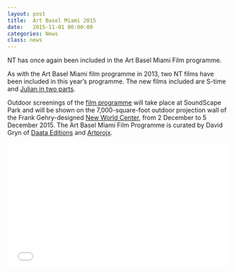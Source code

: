 ```yaml
---
layout: post
title:  Art Basel Miami 2015
date:   2015-11-01 00:00:00
categories: News
class: news
---
```

NT has once again been included in the Art Basel Miami Film programme.

As with the Art Basel Miami film programme in 2013, two NT films have been included in this year’s programme. The new films included are S-time and <a href="http://nicolathomas.com/work/films/julian-in-2-parts" target="_blank">Julian in two parts</a>.

Outdoor screenings of the <a href="https://www.artbasel.com/miami-beach/the-show" target="_blank">film programme</a> will take place at SoundScape Park and will be shown on the 7,000-square-foot outdoor projection wall of the Frank Gehry-designed <a href="http://www.newworldcenter.com" target="_blank">New World Center</a>, from 2 December to 5 December 2015. The Art Basel Miami Film Programme is curated by David Gryn of <a href="https://daata-editions.com" target="_blank">Daata Editions</a> and <a href="http://www.artprojx.com" target="_blank">Artprojx</a>.

<p>
<iframe src="//player.vimeo.com/video/124475180?title=0&amp;byline=0&amp;portrait=0&amp;color=ff6e00&amp;autoplay=0&amp;loop=1&amp;api=1" width="500" height="281" frameborder="0" webkitallowfullscreen mozallowfullscreen allowfullscreen></iframe>
</p>
<!-- <p> -->
<!-- <iframe src="//player.vimeo.com/video/138805932?title=0&amp;byline=0&amp;portrait=0&amp;color=ff6e00&amp;autoplay=0&amp;loop=1&amp;api=1" width="500" height="281" frameborder="0" webkitallowfullscreen mozallowfullscreen allowfullscreen></iframe> -->
<!-- <p> -->